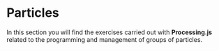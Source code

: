 # Particles

In this section you will find the exercises carried out with **Processing.js** related to the programming and management of groups of particles.